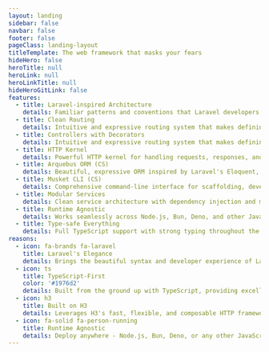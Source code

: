 ```yaml
---
layout: landing
sidebar: false
navbar: false
footer: false
pageClass: landing-layout
titleTemplate: The web framework that masks your fears
hideHero: false
heroTitle: null
heroLink: null
heroLinkTitle: null
hideHeroGitLink: false
features:
  - title: Laravel-inspired Architecture
    details: Familiar patterns and conventions that Laravel developers love, adapted for the TypeScript ecosystem.
  - title: Clean Routing
    details: Intuitive and expressive routing system that makes defining your application's endpoints a breeze.
  - title: Controllers with Decorators
    details: Intuitive and expressive routing system that makes defining your application's endpoints a breeze.
  - title: HTTP Kernel
    details: Powerful HTTP kernel for handling requests, responses, and middleware pipeline execution.
  - title: Arquebus ORM (CS)
    details: Beautiful, expressive ORM inspired by Laravel's Eloquent, designed for TypeScript applications.
  - title: Musket CLI (CS)
    details: Comprehensive command-line interface for scaffolding, development, and deployment tasks.
  - title: Modular Services
    details: Clean service architecture with dependency injection and modular design patterns.
  - title: Runtime Agnostic
    details: Works seamlessly across Node.js, Bun, Deno, and other JavaScript runtimes.
  - title: Type-safe Everything
    details: Full TypeScript support with strong typing throughout the framework for better developer experience.
reasons:
  - icon: fa-brands fa-laravel
    title: Laravel's Elegance
    details: Brings the beautiful syntax and developer experience of Laravel to the TypeScript world, maintaining the elegance and simplicity that developers love.
  - icon: ts
    title: TypeScript-First
    color: '#1976d2'
    details: Built from the ground up with TypeScript, providing excellent type safety, IntelliSense, and modern development tooling out of the box.
  - icon: h3
    title: Built on H3
    details: Leverages H3's fast, flexible, and composable HTTP framework to deliver exceptional performance and minimal overhead.
  - icon: fa-solid fa-person-running
    title: Runtime Agnostic
    details: Deploy anywhere - Node.js, Bun, Deno, or any other JavaScript runtime. Your application adapts to your infrastructure needs.
---
```

